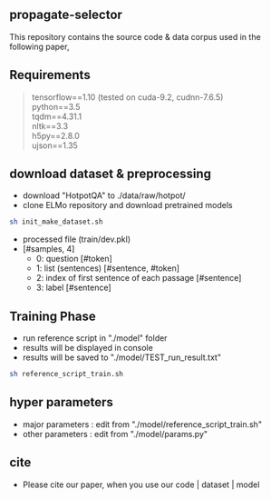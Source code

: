 propagate-selector
------------------------------------------------------------

This repository contains the source code & data corpus used in the following paper,

Requirements
-------------

> tensorflow==1.10 (tested on cuda-9.2, cudnn-7.6.5) <br>
> python==3.5 <br>
> tqdm==4.31.1 <br>
> nltk==3.3 <br>
> h5py==2.8.0 <br>
> ujson==1.35 <br>



download dataset & preprocessing
-------------

- download "HotpotQA" to ./data/raw/hotpot/ <br>
- clone ELMo repository and download pretrained models
```bash
sh init_make_dataset.sh
```
- processed file (train/dev.pkl)
- [#samples, 4]
	- 0: question [#token]
	- 1: list (sentences) [#sentence, #token]
	- 2: index of first sentence of each passage [#sentence]
	- 3: label [#sentence]


Training Phase
-------------
- run reference script in "./model" folder
- results will be displayed in console <br>
- results will be saved to "./model/TEST_run_result.txt" <br>
```bash
sh reference_script_train.sh
```


hyper parameters
-------------
- major parameters : edit from "./model/reference_script_train.sh" <br>
- other parameters : edit from "./model/params.py" <br>


cite
-------------
- Please cite our paper, when you use our code | dataset | model
